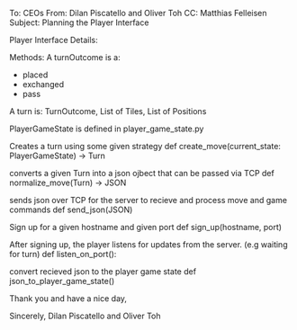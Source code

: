 To: CEOs
From: Dilan Piscatello and Oliver Toh
CC: Matthias Felleisen
Subject: Planning the Player Interface

Player Interface Details:

Methods:
A turnOutcome is a:

- placed
- exchanged
- pass

A turn is: TurnOutcome, List of Tiles, List of Positions

PlayerGameState is defined in player_game_state.py

Creates a turn using some given strategy
def create_move(current_state: PlayerGameState) -> Turn

converts a given Turn into a json ojbect that can be passed via TCP
def normalize_move(Turn) -> JSON

sends json over TCP for the server to recieve and process move and game commands
def send_json(JSON)

Sign up for a given hostname and given port
def sign_up(hostname, port)

After signing up, the player listens for updates from the server. (e.g waiting for turn)
def listen_on_port():

convert recieved json to the player game state
def json_to_player_game_state()

Thank you and have a nice day,

Sincerely,
Dilan Piscatello and Oliver Toh
